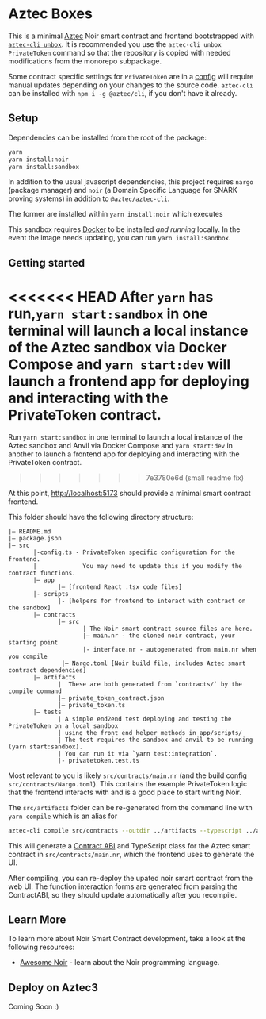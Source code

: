 # Aztec Boxes

This is a minimal [Aztec](https://aztec.network/) Noir smart contract and frontend bootstrapped with [`aztec-cli unbox`](https://github.com/AztecProtocol/aztec-packages/tree/master/yarn-project/cli). It is recommended you use the `aztec-cli unbox PrivateToken` command so that the repository is copied with needed modifications from the monorepo subpackage.

Some contract specific settings for `PrivateToken` are in a [config](src/config.ts) will require manual updates depending on your changes to the source code. `aztec-cli` can be installed with `npm i -g @aztec/cli`, if you don't have it already.

## Setup

Dependencies can be installed from the root of the package:

```bash
yarn
yarn install:noir
yarn install:sandbox
```

In addition to the usual javascript dependencies, this project requires `nargo` (package manager) and `noir` (a Domain Specific Language for SNARK proving systems) in addition to `@aztec/aztec-cli`.

The former are installed within `yarn install:noir` which executes

This sandbox requires [Docker](https://www.docker.com/) to be installed _and running_ locally. In the event the image needs updating, you can run `yarn install:sandbox`.

## Getting started

<<<<<<< HEAD
After `yarn` has run,`yarn start:sandbox` in one terminal will launch a local instance of the Aztec sandbox via Docker Compose and `yarn start:dev` will launch a frontend app for deploying and interacting with the PrivateToken contract.
=======
Run `yarn start:sandbox` in one terminal to launch a local instance of the Aztec sandbox and Anvil via Docker Compose and `yarn start:dev` in another to launch a frontend app for deploying and interacting with the PrivateToken contract.
>>>>>>> 7e3780e6d (small readme fix)

At this point, [http://localhost:5173](http://localhost:5173) should provide a minimal smart contract frontend.

This folder should have the following directory structure:

```
|— README.md
|— package.json
|— src
       |-config.ts - PrivateToken specific configuration for the frontend.
       |             You may need to update this if you modify the contract functions.
       |— app
              |— [frontend React .tsx code files]
       |- scripts
              |- [helpers for frontend to interact with contract on the sandbox]
       |— contracts
              |— src
                     | The Noir smart contract source files are here.
                     |— main.nr - the cloned noir contract, your starting point
                     |- interface.nr - autogenerated from main.nr when you compile
               |— Nargo.toml [Noir build file, includes Aztec smart contract dependencies]
       |— artifacts
              |  These are both generated from `contracts/` by the compile command
              |— private_token_contract.json
              |— private_token.ts
       |— tests
              | A simple end2end test deploying and testing the PrivateToken on a local sandbox
              | using the front end helper methods in app/scripts/
              | The test requires the sandbox and anvil to be running (yarn start:sandbox).
              | You can run it via `yarn test:integration`.
              |- privatetoken.test.ts
```

Most relevant to you is likely `src/contracts/main.nr` (and the build config `src/contracts/Nargo.toml`). This contains the example PrivateToken logic that the frontend interacts with and is a good place to start writing Noir.

The `src/artifacts` folder can be re-generated from the command line with `yarn compile` which is an alias for

```bash
aztec-cli compile src/contracts --outdir ../artifacts --typescript ../artifacts
```

This will generate a [Contract ABI](https://www.alchemy.com/overviews/what-is-an-abi-of-a-smart-contract-examples-and-usage) and TypeScript class for the Aztec smart contract in `src/contracts/main.nr`, which the frontend uses to generate the UI.

After compiling, you can re-deploy the upated noir smart contract from the web UI. The function interaction forms are generated from parsing the ContractABI, so they should update automatically after you recompile.

## Learn More

To learn more about Noir Smart Contract development, take a look at the following resources:

- [Awesome Noir](https://github.com/noir-lang/awesome-noir) - learn about the Noir programming language.

## Deploy on Aztec3

Coming Soon :)
